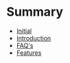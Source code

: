 # Summary

* [Initial](introduction.md)
* [Introduction](README.md)
* [FAQ's](faq.md)
* [Features](features.md)

